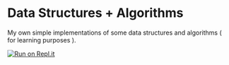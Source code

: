 # Data Structures + Algorithms

My own simple implementations of some data structures and algorithms ( for learning purposes ).

[![Run on Repl.it](https://replit.com/badge/github/oneminch/dsa)](https://replit.com/@oneminch/dsa?v=1#main.py)
